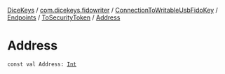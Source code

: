 [DiceKeys](../../../../index.md) / [com.dicekeys.fidowriter](../../../index.md) / [ConnectionToWritableUsbFidoKey](../../index.md) / [Endpoints](../index.md) / [ToSecurityToken](index.md) / [Address](./-address.md)

# Address

`const val Address: `[`Int`](https://kotlinlang.org/api/latest/jvm/stdlib/kotlin/-int/index.html)